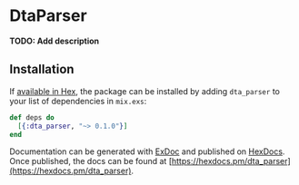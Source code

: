 # DtaParser

**TODO: Add description**

## Installation

If [available in Hex](https://hex.pm/docs/publish), the package can be installed
by adding `dta_parser` to your list of dependencies in `mix.exs`:

```elixir
def deps do
  [{:dta_parser, "~> 0.1.0"}]
end
```

Documentation can be generated with [ExDoc](https://github.com/elixir-lang/ex_doc)
and published on [HexDocs](https://hexdocs.pm). Once published, the docs can
be found at [https://hexdocs.pm/dta_parser](https://hexdocs.pm/dta_parser).

